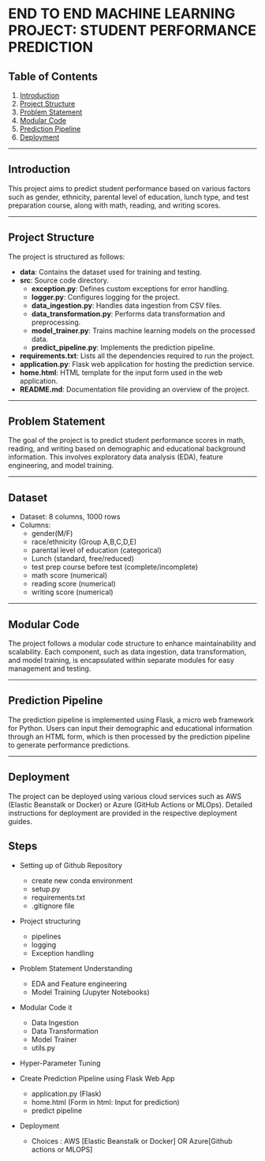# END TO END MACHINE LEARNING PROJECT: STUDENT PERFORMANCE PREDICTION

## Table of Contents

1. [Introduction](#introduction)
2. [Project Structure](#project-structure)
3. [Problem Statement](#problem-statement)
4. [Modular Code](#modular-code)
5. [Prediction Pipeline](#prediction-pipeline)
6. [Deployment](#deployment)

---

## Introduction

This project aims to predict student performance based on various factors such as gender, ethnicity, parental level of education, lunch type, and test preparation course, along with math, reading, and writing scores.

---

## Project Structure

The project is structured as follows:

- **data**: Contains the dataset used for training and testing.
- **src**: Source code directory.
  - **exception.py**: Defines custom exceptions for error handling.
  - **logger.py**: Configures logging for the project.
  - **data_ingestion.py**: Handles data ingestion from CSV files.
  - **data_transformation.py**: Performs data transformation and preprocessing.
  - **model_trainer.py**: Trains machine learning models on the processed data.
  - **predict_pipeline.py**: Implements the prediction pipeline.
- **requirements.txt**: Lists all the dependencies required to run the project.
- **application.py**: Flask web application for hosting the prediction service.
- **home.html**: HTML template for the input form used in the web application.
- **README.md**: Documentation file providing an overview of the project.

---

## Problem Statement

The goal of the project is to predict student performance scores in math, reading, and writing based on demographic and educational background information. This involves exploratory data analysis (EDA), feature engineering, and model training.

---
## Dataset
- Dataset: 8 columns, 1000 rows
- Columns: 
    - gender(M/F)
    - race/ethnicity (Group A,B,C,D,E)
    - parental level of education (categorical)
    - Lunch (standard, free/reduced)
    - test prep course before test (complete/incomplete)
    - math score (numerical)
    - reading score (numerical)
    - writing score (numerical)

---

## Modular Code

The project follows a modular code structure to enhance maintainability and scalability. Each component, such as data ingestion, data transformation, and model training, is encapsulated within separate modules for easy management and testing.

---

## Prediction Pipeline

The prediction pipeline is implemented using Flask, a micro web framework for Python. Users can input their demographic and educational information through an HTML form, which is then processed by the prediction pipeline to generate performance predictions.

---

## Deployment

The project can be deployed using various cloud services such as AWS (Elastic Beanstalk or Docker) or Azure (GitHub Actions or MLOps). Detailed instructions for deployment are provided in the respective deployment guides.

## Steps

- Setting up of Github Repository
    - create new conda environment
    - setup.py
    - requirements.txt
    - .gitignore file

- Project structuring
    - pipelines
    - logging
    - Exception handling

- Problem Statement Understanding
    - EDA and Feature engineering
    - Model Training (Jupyter Notebooks)

- Modular Code it
    - Data Ingestion
    - Data Transformation
    - Model Trainer
    - utils.py 

- Hyper-Parameter Tuning

- Create Prediction Pipeline using Flask Web App
    - application.py (Flask)
    - home.html (Form in html: Input for prediction)
    - predict pipeline

- Deployment
    - Choices :  AWS [Elastic Beanstalk or Docker] OR Azure[Github actions or MLOPS]
